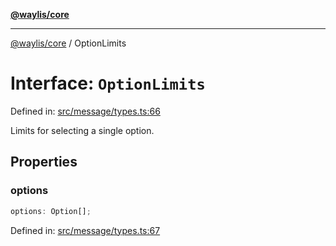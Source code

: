 [**@waylis/core**](../index.md)

***

[@waylis/core](../index.md) / OptionLimits

# Interface: `OptionLimits`

Defined in: [src/message/types.ts:66](https://github.com/waylis/core/blob/ec4e52cc907d26692651cc5868e974b2792624f2/src/message/types.ts#L66)

Limits for selecting a single option.

## Properties

### options

```ts
options: Option[];
```

Defined in: [src/message/types.ts:67](https://github.com/waylis/core/blob/ec4e52cc907d26692651cc5868e974b2792624f2/src/message/types.ts#L67)
